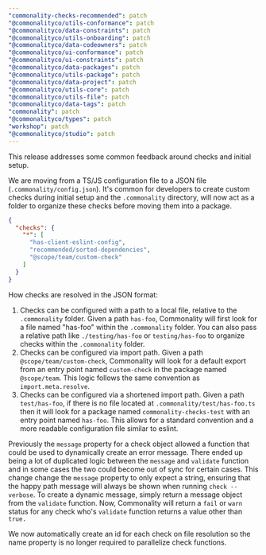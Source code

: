 ```yaml
---
"commonality-checks-recommended": patch
"@commonalityco/utils-conformance": patch
"@commonalityco/data-constraints": patch
"@commonalityco/utils-onboarding": patch
"@commonalityco/data-codeowners": patch
"@commonalityco/ui-conformance": patch
"@commonalityco/ui-constraints": patch
"@commonalityco/data-packages": patch
"@commonalityco/utils-package": patch
"@commonalityco/data-project": patch
"@commonalityco/utils-core": patch
"@commonalityco/utils-file": patch
"@commonalityco/data-tags": patch
"commonality": patch
"@commonalityco/types": patch
"workshop": patch
"@commonalityco/studio": patch
---
```


This release addresses some common feedback around checks and initial setup.

We are moving from a TS/JS configuration file to a JSON file (`.commonality/config.json`). It's common for developers to create custom checks during initial setup and the `.commonality` directory, will now act as a folder to organize these checks before moving them into a package.

```json
{
  "checks": {
    "*": [
      "has-client-eslint-config",
      "recommended/sorted-dependencies",
      "@scope/team/custom-check"
    ]
  }
}
```

How checks are resolved in the JSON format:

1. Checks can be configured with a path to a local file, relative to the `.commonality` folder. Given a path `has-foo`, Commonality will first look for a file named "has-foo" within the `.commonality` folder. You can also pass a relative path like `./testing/has-foo` or `testing/has-foo` to organize checks within the `.commonality` folder.
2. Checks can be configured via import path. Given a path `@scope/team/custom-check`, Commonality will look for a default export from an entry point named `custom-check` in the package named `@scope/team`. This logic follows the same convention as `import.meta.resolve`.
3. Checks can be configured via a shortened import path. Given a path `test/has-foo`, if there is no file located at `.commonality/test/has-foo.ts` then it will look for a package named `commonality-checks-test` with an entry point named `has-foo`. This allows for a standard convention and a more readable configuration file similar to eslint.

Previously the `message` property for a check object allowed a function that could be used to dynamically create an error message. There ended up being a lot of duplicated logic between the `message` and `validate` function and in some cases the two could become out of sync for certain cases. This change change the `message` property to only expect a string, ensuring that the happy path message will always be shown when running `check --verbose`. To create a dynamic message, simply return a message object from the `validate` function. Now, Commonality will return a `fail` or `warn` status for any check who's `validate` function returns a value other than `true.`

We now automatically create an id for each check on file resolution so the name property is no longer required to parallelize check functions.
